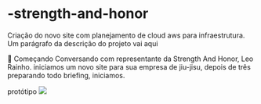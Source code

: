 # -strength-and-honor
Criação do novo site com planejamento de cloud aws para infraestrutura. 
Um parágrafo da descrição do projeto vai aqui

🚀 Começando
Conversando com representante da Strength And Honor, Leo Rainho.
iniciamos um novo site para sua empresa de jiu-jisu, depois de três preparando todo briefing, iniciamos. 

<summary>
protótipo </suummary>
<a target="_blank" rel="noopener noreferrer nofollow" href="[https://user-images.githubusercontent.com/55519539/183538055-6cce606c-7d1d-4d15-a4be-ffeb5b37c956.png](https://avnerpelc.github.io/strength-and-honor.github.io/)"><img src="//.image
" style="max-width: 100%;"></a>
